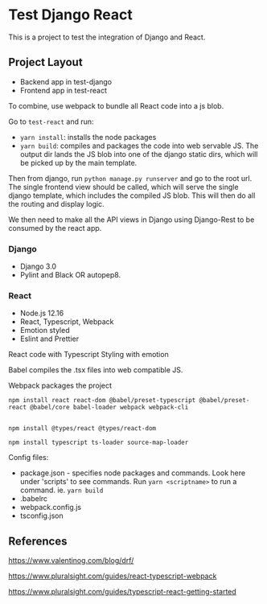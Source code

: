 # Test Django React

This is a project to test the integration of Django and React.

## Project Layout

- Backend app in test-django
- Frontend app in test-react

To combine, use webpack to bundle all React code into a js blob.

Go to `test-react` and run:
- `yarn install`: installs the node packages
- `yarn build`: compiles and packages the code into web servable JS. The output dir lands the JS blob into one of the django static dirs, which will be picked up by the main template.

Then from django, run `python manage.py runserver` and go to the root url. The single frontend view should be called, which will serve the single django template, which includes the compiled JS blob. This will then do all the routing and display logic.

We then need to make all the API views in Django using Django-Rest to be consumed by the react app.

### Django

- Django 3.0
- Pylint and Black OR autopep8.

### React

- Node.js 12.16
- React, Typescript, Webpack
- Emotion styled
- Eslint and Prettier

React code with Typescript
Styling with emotion

Babel compiles the .tsx files into web compatible JS.

Webpack packages the project


```
npm install react react-dom @babel/preset-typescript @babel/preset-react @babel/core babel-loader webpack webpack-cli


npm install @types/react @types/react-dom

npm install typescript ts-loader source-map-loader
```

Config files:
- package.json - specifies node packages and commands. Look here under 'scripts' to see commands. Run `yarn <scriptname>` to run a command. ie. `yarn build`
- .babelrc
- webpack.config.js
- tsconfig.json

## References

https://www.valentinog.com/blog/drf/

https://www.pluralsight.com/guides/react-typescript-webpack

https://www.pluralsight.com/guides/typescript-react-getting-started
